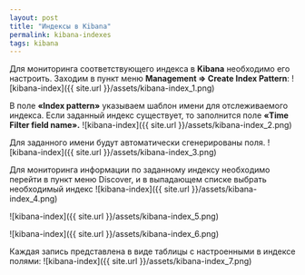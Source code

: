 ```yaml
---
layout: post
title: "Индексы в Kibana"
permalink: kibana-indexes
tags: kibana
---
```

Для мониторинга соответствующего индекса в **Kibana** необходимо его настроить.
Заходим в пункт меню **Management => Create Index Pattern**:
![kibana-index]({{ site.url }}/assets/kibana-index_1.png)

В полe **«Index pattern»** указываем шаблон имени для отслеживаемого индекса. Если заданный индекс существует, то заполнится поле **«Time Filter field name».**
![kibana-index]({{ site.url }}/assets/kibana-index_2.png)

Для заданного имени будут автоматически сгенерированы поля.
![kibana-index]({{ site.url }}/assets/kibana-index_3.png)

Для мониторинга информации по заданному индексу необходимо перейти в пункт меню Discover, и в выпадающем списке выбрать необходимый индекс
![kibana-index]({{ site.url }}/assets/kibana-index_4.png)

![kibana-index]({{ site.url }}/assets/kibana-index_5.png)

![kibana-index]({{ site.url }}/assets/kibana-index_6.png)

Каждая запись представлена в виде таблицы с настроенными в индексе полями:
![kibana-index]({{ site.url }}/assets/kibana-index_7.png)
